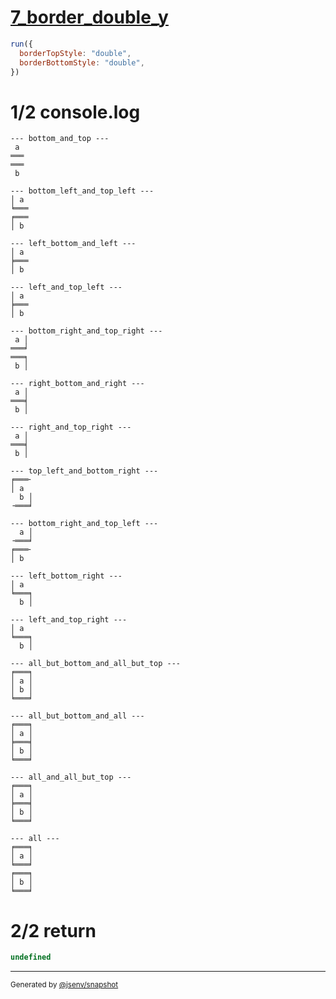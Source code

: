 # [7_border_double_y](../../table_2_cells_same_column.test.mjs#L160)

```js
run({
  borderTopStyle: "double",
  borderBottomStyle: "double",
})
```

# 1/2 console.log

```console
--- bottom_and_top ---
 a 
═══
═══
 b 

--- bottom_left_and_top_left ---
│ a 
╘═══
╒═══
│ b 

--- left_bottom_and_left ---
│ a 
╞═══
│ b 

--- left_and_top_left ---
│ a 
╞═══
│ b 

--- bottom_right_and_top_right ---
 a │
═══╛
═══╕
 b │

--- right_bottom_and_right ---
 a │
═══╡
 b │

--- right_and_top_right ---
 a │
═══╡
 b │

--- top_left_and_bottom_right ---
╒═══╴
│ a  
  b │
╶═══╛

--- bottom_right_and_top_left ---
  a │
╶═══╛
╒═══╴
│ b  

--- left_bottom_right ---
│ a  
╘═══╕
  b │

--- left_and_top_right ---
│ a  
╘═══╕
  b │

--- all_but_bottom_and_all_but_top ---
╒═══╕
│ a │
│ b │
╘═══╛

--- all_but_bottom_and_all ---
╒═══╕
│ a │
╞═══╡
│ b │
╘═══╛

--- all_and_all_but_top ---
╒═══╕
│ a │
╞═══╡
│ b │
╘═══╛

--- all ---
╒═══╕
│ a │
╘═══╛
╒═══╕
│ b │
╘═══╛

```

# 2/2 return

```js
undefined
```

---

<sub>
  Generated by <a href="https://github.com/jsenv/core/tree/main/packages/independent/snapshot">@jsenv/snapshot</a>
</sub>
